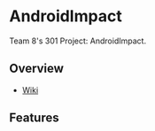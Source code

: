 # AndroidImpact

Team 8's 301 Project: AndroidImpact.
## Overview
- [Wiki](https://github.com/CMPUT301F22T08/AndroidImpact/wiki)

## Features

